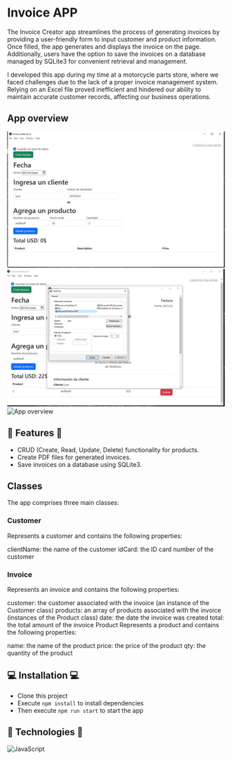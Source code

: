 # Invoice APP

The Invoice Creator app streamlines the process of generating invoices by providing a user-friendly form to input customer and product information. Once filled, the app generates and displays the invoice on the page. Additionally, users have the option to save the invoices on a database managed by SQLite3 for convenient retrieval and management.

I developed this app during my time at a motorcycle parts store, where we faced challenges due to the lack of a proper invoice management system. Relying on an Excel file proved inefficient and hindered our ability to maintain accurate customer records, affecting our business operations.

## App overview
![App screenshot](/assets/screenshot1.JPG)
![App screenshot 2](/assets/screenshot2.JPG)
![App overview](/assets/overview.gif)

## 🚀 Features 🚀
- CRUD (Create, Read, Update, Delete) functionality for products.
- Create PDF files for generated invoices.
- Save invoices on a database using SQLite3. 

## Classes

The app comprises three main classes:

### Customer

Represents a customer and contains the following properties:

clientName: the name of the customer
idCard: the ID card number of the customer

### Invoice

Represents an invoice and contains the following properties:

customer: the customer associated with the invoice (an instance of the Customer class)
products: an array of products associated with the invoice (instances of the Product class)
date: the date the invoice was created
total: the total amount of the invoice
Product
Represents a product and contains the following properties:

name: the name of the product
price: the price of the product
qty: the quantity of the product

## 💻 Installation 💻
- Clone this project
- Execute `npm install` to install dependencies
- Then execute `npm run start` to start the app

## 🤖 Technologies 🤖
![JavaScript](https://img.shields.io/badge/javascript-%23323330.svg?style=for-the-badge&logo=javascript&logoColor=%23F7DF1E) 

